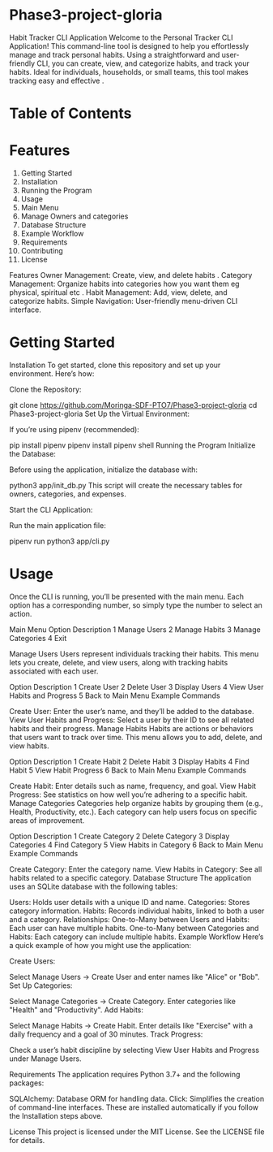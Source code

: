 # Phase3-project-gloria

 Habit Tracker CLI Application
Welcome to the Personal Tracker CLI Application! This command-line tool is designed to help you effortlessly manage and track personal habits. Using a straightforward and user-friendly CLI, you can create, view, and categorize habits, and track your habits. Ideal for individuals, households, or small teams, this tool makes tracking easy and effective .

# Table of Contents
# Features
1. Getting Started
2. Installation
3. Running the Program
4. Usage
5. Main Menu
6. Manage Owners and categories 
7. Database Structure
8. Example Workflow
9. Requirements
10. Contributing
11. License

Features
Owner Management: Create, view, and delete habits .
Category Management: Organize habits into categories how you want them eg physical, spiritual etc .
Habit  Management: Add, view, delete, and categorize habits.
Simple Navigation: User-friendly menu-driven CLI interface.

# Getting Started
Installation
To get started, clone this repository and set up your environment. Here’s how:

Clone the Repository:

git clone https://github.com/Moringa-SDF-PTO7/Phase3-project-gloria
cd Phase3-project-gloria
Set Up the Virtual Environment:

If you’re using pipenv (recommended):

pip install pipenv
pipenv install
pipenv shell
Running the Program
Initialize the Database:

Before using the application, initialize the database with:

python3 app/init_db.py
This script will create the necessary tables for owners, categories, and expenses.

Start the CLI Application:

Run the main application file:

pipenv run python3 app/cli.py


# Usage
Once the CLI is running, you’ll be presented with the main menu. Each option has a corresponding number, so simply type the number to select an action.

Main Menu
Option	Description
1	Manage Users
2	Manage Habits
3	Manage Categories
4	Exit


Manage Users
Users represent individuals tracking their habits. This menu lets you create, delete, and view users, along with tracking habits associated with each user.

Option	Description
1	Create User
2	Delete User
3	Display Users
4	View User Habits and Progress
5	Back to Main Menu
Example Commands

Create User: Enter the user’s name, and they’ll be added to the database.
View User Habits and Progress: Select a user by their ID to see all related habits and their progress.
Manage Habits
Habits are actions or behaviors that users want to track over time. This menu allows you to add, delete, and view habits.

Option	Description
1	Create Habit
2	Delete Habit
3	Display Habits
4	Find Habit
5	View Habit Progress
6	Back to Main Menu
Example Commands

Create Habit: Enter details such as name, frequency, and goal.
View Habit Progress: See statistics on how well you’re adhering to a specific habit.
Manage Categories
Categories help organize habits by grouping them (e.g., Health, Productivity, etc.). Each category can help users focus on specific areas of improvement.

Option	Description
1	Create Category
2	Delete Category
3	Display Categories
4	Find Category
5	View Habits in Category
6	Back to Main Menu
Example Commands

Create Category: Enter the category name.
View Habits in Category: See all habits related to a specific category.
Database Structure
The application uses an SQLite database with the following tables:

Users: Holds user details with a unique ID and name.
Categories: Stores category information.
Habits: Records individual habits, linked to both a user and a category.
Relationships:
One-to-Many between Users and Habits: Each user can have multiple habits.
One-to-Many between Categories and Habits: Each category can include multiple habits.
Example Workflow
Here’s a quick example of how you might use the application:

Create Users:

Select Manage Users -> Create User and enter names like "Alice" or "Bob".
Set Up Categories:

Select Manage Categories -> Create Category.
Enter categories like "Health" and "Productivity".
Add Habits:

Select Manage Habits -> Create Habit.
Enter details like "Exercise" with a daily frequency and a goal of 30 minutes.
Track Progress:

Check a user’s habit discipline by selecting View User Habits and Progress under Manage Users.

Requirements
The application requires Python 3.7+ and the following packages:

SQLAlchemy: Database ORM for handling data.
Click: Simplifies the creation of command-line interfaces.
These are installed automatically if you follow the Installation steps above.

License
This project is licensed under the MIT License. See the LICENSE file for details.

